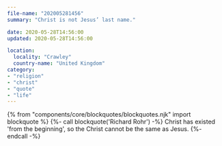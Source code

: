```yaml
---
file-name: "202005281456"
summary: "Christ is not Jesus’ last name."

date: 2020-05-28T14:56:00
updated: 2020-05-28T14:56:00

location:
  locality: "Crawley"
  country-name: "United Kingdom"
category:
- "religion"
- "christ"
- "quote"
- "life"
---
```


{% from "components/core/blockquotes/blockquotes.njk" import blockquote %}
{%- call blockquote('Richard Rohr') -%}
  Christ has existed 'from the beginning', so the Christ cannot be the same as Jesus.
{%- endcall -%}
